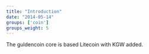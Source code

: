 ```yaml
---
title: "Introduction"
date: "2014-05-14"
groups: ['coin']
groups_weight: 5
---
```


The guldencoin core is based Litecoin with KGW added.